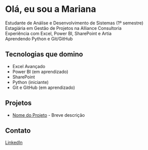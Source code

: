 # Olá, eu sou a Mariana 

Estudante de Análise e Desenvolvimento de Sistemas (1º semestre)  
Estagiária em Gestão de Projetos na Alliance Consultoria  
Experiência com Excel, Power BI, SharePoint e Artia  
Aprendendo Python e Git/GitHub

## Tecnologias que domino
- Excel Avançado
- Power BI (em aprendizado)
- SharePoint
- Python (iniciante)
- Git e GitHub (em aprendizado)

## Projetos
- [ Nome do Projeto](link-do-repositorio) - Breve descrição

## Contato
[LinkedIn](https://www.linkedin.com/in/mariana-s-15705220a/) 
